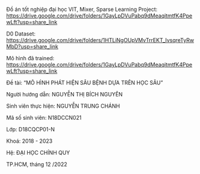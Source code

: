 Đồ án tốt nghiệp đại học
VIT, Mixer, Sparse Learning Project: https://drive.google.com/drive/folders/1GayLpDVuPabq9dMeaqitmtfK4PpewLft?usp=share_link

D0 Dataset: https://drive.google.com/drive/folders/1HTLiNgOUpVMvTrrEKT_IvsqreTyRwMbD?usp=share_link

Mô hình đã trained: https://drive.google.com/drive/folders/1GayLpDVuPabq9dMeaqitmtfK4PpewLft?usp=share_link

Đề tài: “MÔ HÌNH PHÁT HIỆN SÂU BỆNH DỰA TRÊN HỌC SÂU”

Người hướng dẫn: NGUYỄN THỊ BÍCH NGUYÊN

Sinh viên thực hiện: NGUYỄN TRUNG CHÁNH

Mã số sinh viên: N18DCCN021

Lớp: D18CQCP01-N

Khoá: 2018 - 2023

Hệ: ĐẠI HỌC CHÍNH QUY

TP.HCM, tháng 12 /2022
